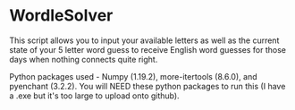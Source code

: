 # WordleSolver

This script allows you to input your available letters as well as the current state of your 5 letter word guess to receive English word guesses for those days when nothing connects quite right.

Python packages used - Numpy (1.19.2), more-itertools (8.6.0), and pyenchant (3.2.2). You will NEED these python packages to run this (I have a .exe but it's too large to upload onto github).
